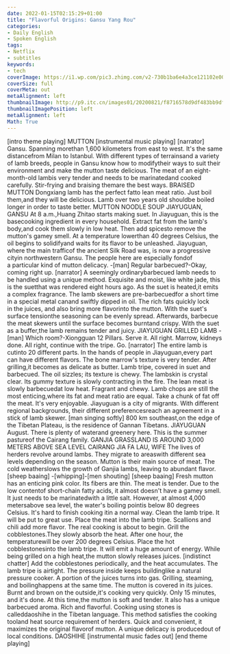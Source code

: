 ```yaml
---
date: 2022-01-15T02:15:29+01:00
title: "Flavorful Origins: Gansu Yang Rou"
categories:
- Daily English
- Spoken English
tags:
- Netflix
- subtitles
keywords:
- tech
coverImage: https://i1.wp.com/pic3.zhimg.com/v2-730b1ba6e4a3ce121102e00eddea12e9_r.jpg
coverSize: full
coverMeta: out
metaAlignment: left
thumbnailImage: http://p9.itc.cn/images01/20200821/f8716578d9df483bb9df68fd39a5545d.jpeg
thumbnailImagePosition: left
metaAlignment: left
Math: True
---
```


<!--more-->
[intro theme playing]
MUTTON
[instrumental music playing]
[narrator] Gansu. Spanning morethan 1,600 kilometers from east to west.
It's the same distancefrom Milan to Istanbul.
With different types of terrainsand a variety of lamb breeds,
people in Gansu know how to modifytheir ways to suit their environment
and make the mutton taste delicious.
The meat of an eight-month-old lambis very tender
and needs to be marinatedand cooked carefully.
Stir-frying and braising themare the best ways.
BRAISED MUTTON
Dongxiang lamb has the perfect fatto lean meat ratio.
Just boil them,and they will be delicious.
Lamb over two years old shouldbe boiled longer in order to taste better.
MUTTON NOODLE SOUP
JIAYUGUAN, GANSU
At 8 a.m.,Huang Zhitao starts making suet.
In Jiayuguan, this is the basecooking ingredient in every household.
Extract fat from the lamb's body,and cook them slowly in low heat.
Then add spicesto remove the mutton's gamey smell.
At a temperature lowerthan 40 degrees Celsius,
the oil begins to solidifyand waits for its flavor to be unleashed.
Jiayuguan, where the main trafficof the ancient Silk Road was,
is now a progressive cityin northwestern Gansu.
The people here are especially fondof a particular kind of mutton delicacy.
-[man] Regular barbecued?-Okay, coming right up.
[narrator] A seemingly ordinarybarbecued lamb
needs to be handled using a unique method.
Exquisite and moist, like white jade,
this is the suetthat was rendered eight hours ago.
As the suet is heated,it emits a complex fragrance.
The lamb skewers are pre-barbecuedfor a short time
in a special metal canand swiftly dipped in oil.
The rich fats quickly lock in the juices,
and also bring more flavorinto the mutton.
With the suet's surface tensionthe seasoning can be evenly spread.
Afterwards, barbecue the meat skewers
until the surface becomes burntand crispy.
With the suet as a buffer,the lamb remains tender and juicy.
JIAYUGUAN GRILLED LAMB
-[man] Which room?-Xiongguan 12 Pillars. Serve it.
All right. Marrow, kidneys done.
All right, continue with the tripe. Go.
[narrator] The entire lamb is cutinto  20 different parts.
In the hands of people in Jiayuguan,every part can have different flavors.
The bone marrow's texture is very tender.
After grilling,it becomes as delicate as butter.
Lamb tripe, covered in suet and barbecued.
The oil sizzles; its texture is chewy.
The lambskin is crystal clear.
Its gummy texture is slowly contracting in the fire.
The lean meat is slowly barbecuedat low heat. Fragrant and chewy.
Lamb chops are still the most enticing,where its fat and meat ratio are equal.
Take a chunk of fat off the meat.
It's very enjoyable.
Jiayuguan is a city of migrants.
With different regional backgrounds,
their different preferencesreach an agreement
in a stick of lamb skewer.
[man singing softly]
800 km southeast,on the edge of the Tibetan Plateau,
is the residence of Gannan Tibetans.
JIAYUGUAN
August.
There is plenty of waterand greenery here.
This is the summer pastureof the Cairang family.
GANJIA GRASSLAND IS AROUND 3,000 METERS ABOVE SEA LEVEL
CAIRANG JIA
FA LAU, WIFE
The lives of herders revolve around lambs.
They migrate to areaswith different sea levels
depending on the season.
Mutton is their main source of meat.
The cold weatherslows the growth of Ganjia lambs,
leaving to abundant flavor.
[sheep baaing]
-[whipping]-[men shouting]
[sheep baaing]
Fresh mutton has an enticing pink color.
Its fibers are thin.
The meat is tender.
Due to the low contentof short-chain fatty acids,
it almost doesn't have a gamey smell.
It just needs to be marinatedwith a little salt.
However, at almost 4,000 metersabove sea level,
the water's boiling pointis below 80 degrees Celsius.
It's hard to finish cooking itin a normal way.
Clean the lamb tripe.
It will be put to great use.
Place the meat into the lamb tripe.
Scallions and chili add more flavor.
The real cooking is about to begin.
Grill the cobblestones.They slowly absorb the heat.
After one hour, the temperaturewill be over 200 degrees Celsius.
Place the hot cobblestonesinto the lamb tripe.
It will emit a huge amount of energy.
While being grilled on a high heat,the mutton slowly releases juices.
[indistinct chatter]
Add the cobblestones periodically,
and the heat accumulates.
The lamb tripe is airtight.
The pressure inside keeps buildinglike a natural pressure cooker.
A portion of the juices turns into gas.
Grilling, steaming, and boilinghappens at the same time.
The mutton is covered in its juices.
Burnt and brown on the outside,it's cooking very quickly.
Only 15 minutes, and it's done.
At this time,the mutton is soft and tender.
It also has a unique barbecued aroma.
Rich and flavorful.
Cooking using stones is calleddaoshihe in the Tibetan language.
This method satisfies the cooking tooland heat source requirement of herders.
Quick and convenient,
it maximizes the original flavorof mutton.
A unique delicacy is producedout of local conditions.
DAOSHIHE
[instrumental music fades out]
[end theme playing]
